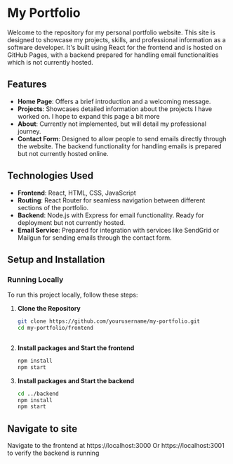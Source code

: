 # My Portfolio

Welcome to the repository for my personal portfolio website. 
This site is designed to showcase my projects, skills, and professional information as a software developer.
It's built using React for the frontend and is hosted on GitHub Pages, with a backend prepared for handling email functionalities which is not currently hosted.

## Features

- **Home Page**: Offers a brief introduction and a welcoming message.
- **Projects**: Showcases detailed information about the projects I have worked on. I hope to expand this page a bit more
- **About**: Currently not implemented, but will detail my professional journey.
- **Contact Form**: Designed to allow people to send emails directly through the website. The backend functionality for handling emails is prepared but not currently hosted online.

## Technologies Used

- **Frontend**: React, HTML, CSS, JavaScript
- **Routing**: React Router for seamless navigation between different sections of the portfolio.
- **Backend**: Node.js with Express for email functionality. Ready for deployment but not currently hosted.
- **Email Service**: Prepared for integration with services like SendGrid or Mailgun for sending emails through the contact form.

## Setup and Installation

### Running Locally

To run this project locally, follow these steps:

1. **Clone the Repository**
   ```bash
   git clone https://github.com/yourusername/my-portfolio.git
   cd my-portfolio/frontend
  
2. **Install packages and Start the frontend**
   ```bash
   npm install
   npm start
   
3. **Install packages and Start the backend**
   ```bash
   cd ../backend
   npm install
   npm start
   
  ## Navigate to site
  Navigate to the frontend at https://localhost:3000
  Or https://localhost:3001 to verify the backend is running
